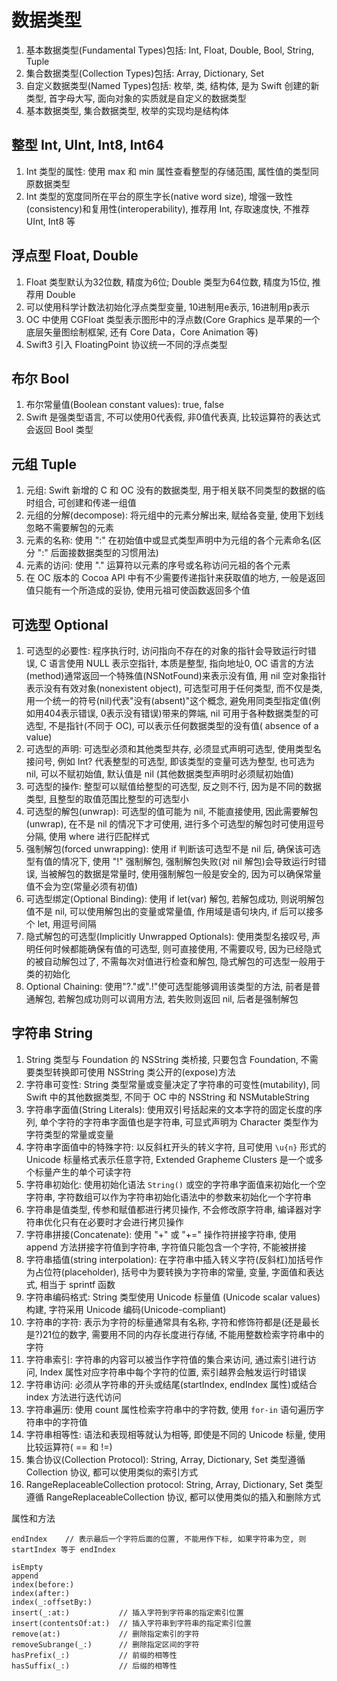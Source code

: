 # 数据类型

1. 基本数据类型(Fundamental Types)包括: Int, Float, Double, Bool, String, Tuple
2. 集合数据类型(Collection Types)包括: Array, Dictionary, Set
3. 自定义数据类型(Named Types)包括: 枚举, 类, 结构体, 是为 Swift 创建的新类型, 首字母大写, 面向对象的实质就是自定义的数据类型
4. 基本数据类型, 集合数据类型, 枚举的实现均是结构体

## 整型 Int, UInt, Int8, Int64

1. Int 类型的属性: 使用 max 和 min 属性查看整型的存储范围, 属性值的类型同原数据类型
2. Int 类型的宽度同所在平台的原生字长(native word size), 增强一致性(consistency)和复用性(interoperability), 推荐用 Int, 存取速度快, 不推荐 UInt, Int8 等

## 浮点型 Float, Double

1. Float 类型默认为32位数, 精度为6位; Double 类型为64位数, 精度为15位, 推荐用 Double
2. 可以使用科学计数法初始化浮点类型变量, 10进制用e表示, 16进制用p表示
3. OC 中使用 CGFloat 类型表示图形中的浮点数(Core Graphics 是苹果的一个底层矢量图绘制框架, 还有 Core Data，Core Animation 等)
4. Swift3 引入 FloatingPoint 协议统一不同的浮点类型

## 布尔 Bool

1. 布尔常量值(Boolean constant values): true, false
2. Swift 是强类型语言, 不可以使用0代表假, 非0值代表真, 比较运算符的表达式会返回 Bool 类型

## 元组 Tuple

1. 元组: Swift 新增的 C 和 OC 没有的数据类型, 用于相关联不同类型的数据的临时组合, 可创建和传递一组值
2. 元组的分解(decompose): 将元组中的元素分解出来, 赋给各变量, 使用下划线忽略不需要解包的元素
3. 元素的名称: 使用 ":" 在初始值中或显式类型声明中为元组的各个元素命名(区分 ":" 后面接数据类型的习惯用法)
4. 元素的访问: 使用 "." 运算符以元素的序号或名称访问元祖的各个元素
5. 在 OC 版本的 Cocoa API 中有不少需要传递指针来获取值的地方, 一般是返回值只能有一个所造成的妥协, 使用元祖可使函数返回多个值

## 可选型 Optional

1. 可选型的必要性: 程序执行时, 访问指向不存在的对象的指针会导致运行时错误, C 语言使用 NULL 表示空指针, 本质是整型, 指向地址0, OC 语言的方法(method)通常返回一个特殊值(NSNotFound)来表示没有值, 用 nil 空对象指针表示没有有效对象(nonexistent object), 可选型可用于任何类型, 而不仅是类, 用一个统一的符号(nil)代表"没有(absent)"这个概念, 避免用同类型指定值(例如用404表示错误, 0表示没有错误)带来的弊端, nil 可用于各种数据类型的可选型, 不是指针(不同于 OC), 可以表示任何数据类型的没有值( absence of a value)
2. 可选型的声明: 可选型必须和其他类型共存, 必须显式声明可选型, 使用类型名接问号, 例如 Int? 代表整型的可选型, 即该类型的变量可选为整型, 也可选为 nil, 可以不赋初始值, 默认值是 nil (其他数据类型声明时必须赋初始值)
3. 可选型的操作: 整型可以赋值给整型的可选型, 反之则不行, 因为是不同的数据类型, 且整型的取值范围比整型的可选型小
4. 可选型的解包(unwrap): 可选型的值可能为 nil, 不能直接使用, 因此需要解包(unwrap), 在不是 nil 的情况下才可使用, 进行多个可选型的解包时可使用逗号分隔, 使用 where 进行匹配样式
5. 强制解包(forced unwrapping): 使用 if 判断该可选型不是 nil 后, 确保该可选型有值的情况下, 使用 "!" 强制解包, 强制解包失败(对 nil 解包)会导致运行时错误, 当被解包的数据是常量时, 使用强制解包一般是安全的, 因为可以确保常量值不会为空(常量必须有初值)
6. 可选型绑定(Optional Binding): 使用 if let(var) 解包, 若解包成功, 则说明解包值不是 nil, 可以使用解包出的变量或常量值, 作用域是语句块内, if 后可以接多个 let, 用逗号间隔
7. 隐式解包的可选型(Implicitly Unwrapped Optionals): 使用类型名接叹号, 声明任何时候都能确保有值的可选型, 则可直接使用, 不需要叹号, 因为已经隐式的被自动解包过了, 不需每次对值进行检查和解包, 隐式解包的可选型一般用于类的初始化
8. Optional Chaining: 使用"?."或".!"使可选型能够调用该类型的方法, 前者是普通解包, 若解包成功则可以调用方法, 若失败则返回 nil, 后者是强制解包

## 字符串 String

1. String 类型与 Foundation 的 NSString 类桥接, 只要包含 Foundation, 不需要类型转换即可使用 NSString 类公开的(expose)方法
2. 字符串可变性: String 类型常量或变量决定了字符串的可变性(mutability), 同 Swift 中的其他数据类型, 不同于 OC 中的 NSString 和 NSMutableString
3. 字符串字面值(String Literals): 使用双引号括起来的文本字符的固定长度的序列, 单个字符的字符串字面值也是字符串, 可显式声明为 Character 类型作为字符类型的常量或变量
4. 字符串字面值中的特殊字符: 以反斜杠开头的转义字符, 且可使用 `\u{n}` 形式的 Unicode 标量格式表示任意字符, Extended Grapheme Clusters 是一个或多个标量产生的单个可读字符
5. 字符串初始化: 使用初始化语法 `String()` 或空的字符串字面值来初始化一个空字符串, 字符数组可以作为字符串初始化语法中的参数来初始化一个字符串
6. 字符串是值类型, 传参和赋值都进行拷贝操作, 不会修改原字符串, 编译器对字符串优化只有在必要时才会进行拷贝操作
7. 字符串拼接(Concatenate): 使用 "+" 或 "+=" 操作符拼接字符串, 使用 append 方法拼接字符值到字符串, 字符值只能包含一个字符, 不能被拼接
8. 字符串插值(string interpolation): 在字符串中插入转义字符(反斜杠)加括号作为占位符(placeholder), 括号中为要转换为字符串的常量, 变量, 字面值和表达式, 相当于 sprintf 函数
9. 字符串编码格式: String 类型使用 Unicode 标量值 (Unicode scalar values) 构建, 字符采用 Unicode 编码(Unicode-compliant)
1. 字符串的字符: 表示为字符的标量通常具有名称, 字符和修饰符都是(还是最长是?)21位的数字, 需要用不同的内存长度进行存储, 不能用整数检索字符串中的字符
2. 字符串索引: 字符串的内容可以被当作字符值的集合来访问, 通过索引进行访问, Index 属性对应字符串中每个字符的位置, 索引越界会触发运行时错误
3. 字符串访问: 必须从字符串的开头或结尾(startIndex, endIndex 属性)或结合 index 方法进行迭代访问
4. 字符串遍历: 使用 count 属性检索字符串中的字符数, 使用 `for-in` 语句遍历字符串中的字符值
5. 字符串相等性: 语法和表现相等就认为相等, 即使是不同的 Unicode 标量, 使用比较运算符( == 和 !=)
5. 集合协议(Collection Protocol): String, Array, Dictionary, Set 类型遵循 Collection 协议, 都可以使用类似的索引方式
6. RangeReplaceableCollection protocol: String, Array, Dictionary, Set 类型遵循 RangeReplaceableCollection 协议, 都可以使用类似的插入和删除方式

属性和方法

```
endIndex	// 表示最后一个字符后面的位置, 不能用作下标, 如果字符串为空, 则 startIndex 等于 endIndex

isEmpty
append
index(before:)
index(after:)
index(_:offsetBy:)
insert(_:at:)			// 插入字符到字符串的指定索引位置
insert(contentsOf:at:)	// 插入字符串到字符串的指定索引位置
remove(at:)				// 删除指定索引的字符
removeSubrange(_:)		// 删除指定区间的字符
hasPrefix(_:)			// 前缀的相等性
hasSuffix(_:)			// 后缀的相等性
```
